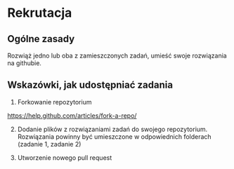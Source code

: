 # Rekrutacja

## Ogólne zasady

Rozwiąż jedno lub oba z zamieszczonych zadań, umieść swoje rozwiązania na githubie.

## Wskazówki, jak udostępniać zadania

1. Forkowanie repozytorium 

https://help.github.com/articles/fork-a-repo/

2. Dodanie plików z rozwiązaniami zadań do swojego repozytorium. Rozwiązania powinny być umieszczone w odpowiednich folderach (zadanie 1, zadanie 2)

3. Utworzenie nowego pull request